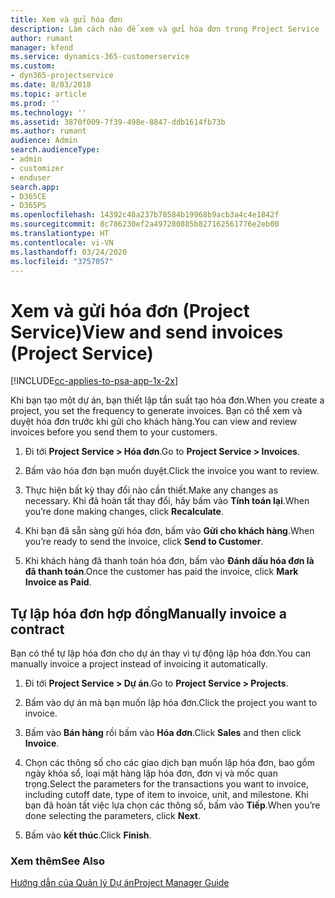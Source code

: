 ```yaml
---
title: Xem và gửi hóa đơn
description: Làm cách nào để xem và gửi hóa đơn trong Project Service
author: rumant
manager: kfend
ms.service: dynamics-365-customerservice
ms.custom:
- dyn365-projectservice
ms.date: 8/03/2018
ms.topic: article
ms.prod: ''
ms.technology: ''
ms.assetid: 3870f009-7f39-498e-8847-ddb1614fb73b
ms.author: rumant
audience: Admin
search.audienceType:
- admin
- customizer
- enduser
search.app:
- D365CE
- D365PS
ms.openlocfilehash: 14392c48a237b78584b19968b9acb3a4c4e1842f
ms.sourcegitcommit: 8c786230ef2a497280885b827162561776e2eb00
ms.translationtype: HT
ms.contentlocale: vi-VN
ms.lasthandoff: 03/24/2020
ms.locfileid: "3757057"
---
```

# <a name="view-and-send-invoices-project-service"></a><span data-ttu-id="bd1e7-103">Xem và gửi hóa đơn (Project Service)</span><span class="sxs-lookup"><span data-stu-id="bd1e7-103">View and send invoices (Project Service)</span></span>

[!INCLUDE[cc-applies-to-psa-app-1x-2x](../includes/cc-applies-to-psa-app-1x-2x.md)]

<span data-ttu-id="bd1e7-104">Khi bạn tạo một dự án, bạn thiết lập tần suất tạo hóa đơn.</span><span class="sxs-lookup"><span data-stu-id="bd1e7-104">When you create a project, you set the frequency to generate invoices.</span></span> <span data-ttu-id="bd1e7-105">Bạn có thể xem và duyệt hóa đơn trước khi gửi cho khách hàng.</span><span class="sxs-lookup"><span data-stu-id="bd1e7-105">You can view and review invoices before you send them to your customers.</span></span>  
  
1.  <span data-ttu-id="bd1e7-106">Đi tới **Project Service > Hóa đơn**.</span><span class="sxs-lookup"><span data-stu-id="bd1e7-106">Go to **Project Service > Invoices**.</span></span>  
  
2.  <span data-ttu-id="bd1e7-107">Bấm vào hóa đơn bạn muốn duyệt.</span><span class="sxs-lookup"><span data-stu-id="bd1e7-107">Click the invoice you want to review.</span></span>  
  
3.  <span data-ttu-id="bd1e7-108">Thực hiện bất kỳ thay đổi nào cần thiết.</span><span class="sxs-lookup"><span data-stu-id="bd1e7-108">Make any changes as necessary.</span></span> <span data-ttu-id="bd1e7-109">Khi đã hoàn tất thay đổi, hãy bấm vào **Tính toán lại**.</span><span class="sxs-lookup"><span data-stu-id="bd1e7-109">When you’re done making changes, click **Recalculate**.</span></span>  
  
4.  <span data-ttu-id="bd1e7-110">Khi bạn đã sẵn sàng gửi hóa đơn, bấm vào **Gửi cho khách hàng**.</span><span class="sxs-lookup"><span data-stu-id="bd1e7-110">When you’re ready to send the invoice, click **Send to Customer**.</span></span>  
  
5.  <span data-ttu-id="bd1e7-111">Khi khách hàng đã thanh toán hóa đơn, bấm vào **Đánh dấu hóa đơn là đã thanh toán**.</span><span class="sxs-lookup"><span data-stu-id="bd1e7-111">Once the customer has paid the invoice, click **Mark Invoice as Paid**.</span></span>  
  
## <a name="manually-invoice-a-contract"></a><span data-ttu-id="bd1e7-112">Tự lập hóa đơn hợp đồng</span><span class="sxs-lookup"><span data-stu-id="bd1e7-112">Manually invoice a contract</span></span>  
 <span data-ttu-id="bd1e7-113">Bạn có thể tự lập hóa đơn cho dự án thay vì tự động lập hóa đơn.</span><span class="sxs-lookup"><span data-stu-id="bd1e7-113">You can manually invoice a project instead of invoicing it automatically.</span></span>  
  
1.  <span data-ttu-id="bd1e7-114">Đi tới **Project Service > Dự án**.</span><span class="sxs-lookup"><span data-stu-id="bd1e7-114">Go to **Project Service > Projects**.</span></span>  
  
2.  <span data-ttu-id="bd1e7-115">Bấm vào dự án mà bạn muốn lập hóa đơn.</span><span class="sxs-lookup"><span data-stu-id="bd1e7-115">Click the project you want to invoice.</span></span>  
  
3.  <span data-ttu-id="bd1e7-116">Bấm vào **Bán hàng** rồi bấm vào **Hóa đơn**.</span><span class="sxs-lookup"><span data-stu-id="bd1e7-116">Click **Sales** and then click **Invoice**.</span></span>  
  
4.  <span data-ttu-id="bd1e7-117">Chọn các thông số cho các giao dịch bạn muốn lập hóa đơn, bao gồm ngày khóa sổ, loại mặt hàng lập hóa đơn, đơn vị và mốc quan trọng.</span><span class="sxs-lookup"><span data-stu-id="bd1e7-117">Select the parameters for the transactions you want to invoice, including cutoff date, type of item to invoice, unit, and milestone.</span></span> <span data-ttu-id="bd1e7-118">Khi bạn đã hoàn tất việc lựa chọn các thông số, bấm vào **Tiếp**.</span><span class="sxs-lookup"><span data-stu-id="bd1e7-118">When you’re done selecting the parameters, click **Next**.</span></span>  
  
5.  <span data-ttu-id="bd1e7-119">Bấm vào **kết thúc**.</span><span class="sxs-lookup"><span data-stu-id="bd1e7-119">Click **Finish**.</span></span>  
  
### <a name="see-also"></a><span data-ttu-id="bd1e7-120">Xem thêm</span><span class="sxs-lookup"><span data-stu-id="bd1e7-120">See Also</span></span>  
 [<span data-ttu-id="bd1e7-121">Hướng dẫn của Quản lý Dự án</span><span class="sxs-lookup"><span data-stu-id="bd1e7-121">Project Manager Guide</span></span>](../project-service/project-manager-guide.md)
